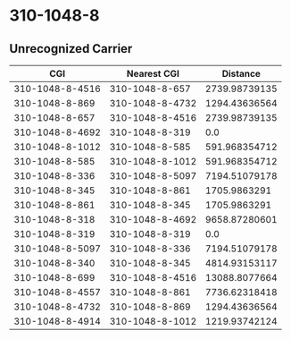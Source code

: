 # 310-1048-8
## Unrecognized Carrier


| CGI | Nearest CGI | Distance |
|-----|-------------|----------|
| 310-1048-8-4516 | 310-1048-8-657 | 2739.98739135 |
| 310-1048-8-869 | 310-1048-8-4732 | 1294.43636564 |
| 310-1048-8-657 | 310-1048-8-4516 | 2739.98739135 |
| 310-1048-8-4692 | 310-1048-8-319 | 0.0 |
| 310-1048-8-1012 | 310-1048-8-585 | 591.968354712 |
| 310-1048-8-585 | 310-1048-8-1012 | 591.968354712 |
| 310-1048-8-336 | 310-1048-8-5097 | 7194.51079178 |
| 310-1048-8-345 | 310-1048-8-861 | 1705.9863291 |
| 310-1048-8-861 | 310-1048-8-345 | 1705.9863291 |
| 310-1048-8-318 | 310-1048-8-4692 | 9658.87280601 |
| 310-1048-8-319 | 310-1048-8-319 | 0.0 |
| 310-1048-8-5097 | 310-1048-8-336 | 7194.51079178 |
| 310-1048-8-340 | 310-1048-8-345 | 4814.93153117 |
| 310-1048-8-699 | 310-1048-8-4516 | 13088.8077664 |
| 310-1048-8-4557 | 310-1048-8-861 | 7736.62318418 |
| 310-1048-8-4732 | 310-1048-8-869 | 1294.43636564 |
| 310-1048-8-4914 | 310-1048-8-1012 | 1219.93742124 |
